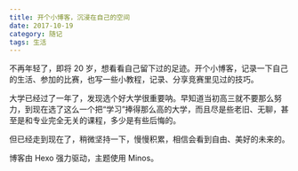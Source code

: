 ```yaml
---
title: 开个小博客，沉浸在自己的空间
date: 2017-10-19
category: 随记
tags: 生活
---
```

不再年轻了，即将 20 岁，想看看自己留下过的足迹。开个小博客，记录一下自己的生活、参加的比赛，也写一些小教程，记录、分享竞赛里见过的技巧。

<!-- more -->

大学已经过了一年了，发现选个好大学很重要呐。早知道当初高三就不要那么努力，到现在选了这么一个把“学习”捧得那么高的大学，而且尽是些老旧、无聊，甚至是和专业完全无关的课程，多少是有些后悔的。

但已经走到现在了，稍微坚持一下，慢慢积累，相信会看到自由、美好的未来的。

博客由 Hexo 强力驱动，主题使用 Minos。
